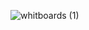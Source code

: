 ![whitboards (1)](https://user-images.githubusercontent.com/97829483/159143761-2093ae08-88d5-4ae2-866c-637d053087c2.jpg)
